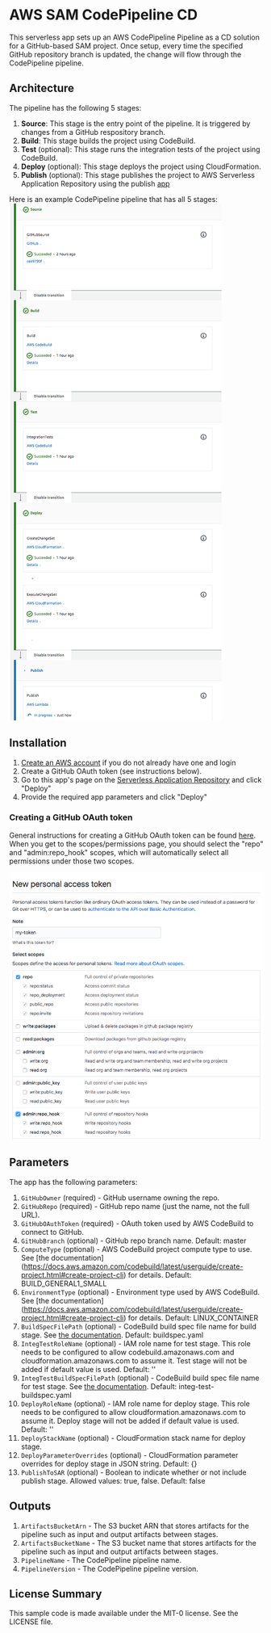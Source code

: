 # AWS SAM CodePipeline CD

This serverless app sets up an AWS CodePipeline Pipeline as a CD solution for a GitHub-based SAM project. Once setup, every time the specified GitHub repository branch is updated, the change will flow through the CodePipeline pipeline.

## Architecture

The pipeline has the following 5 stages:
1. **Source**: This stage is the entry point of the pipeline. It is triggered by changes from a GitHub respository branch.
1. **Build**: This stage builds the project using CodeBuild.
1. **Test** (optional): This stage runs the integration tests of the project using CodeBuild.
1. **Deploy** (optional): This stage deploys the project using CloudFormation.
1. **Publish** (optional): This stage publishes the project to AWS Serverless Application Repository using the publish [app](https://serverlessrepo.aws.amazon.com/applications/arn:aws:serverlessrepo:us-east-1:077246666028:applications~aws-serverless-codepipeline-serverlessrepo-publish)

Here is an example CodePipeline pipeline that has all 5 stages:
![aws-sam-codepipeline-cd-pipeline-example](https://github.com/awslabs/aws-sam-codepipeline-cd/raw/master/images/aws-sam-codepipeline-cd-pipeline-example.png)

## Installation

1. [Create an AWS account](https://portal.aws.amazon.com/gp/aws/developer/registration/index.html) if you do not already have one and login
1. Create a GitHub OAuth token (see instructions below).
1. Go to this app's page on the [Serverless Application Repository](https://serverlessrepo.aws.amazon.com/applications/arn:aws:serverlessrepo:us-east-1:646794253159:applications~aws-sam-codepipeline-cd) and click "Deploy"
1. Provide the required app parameters and click "Deploy"

### Creating a GitHub OAuth token

General instructions for creating a GitHub OAuth token can be found [here](https://help.github.com/articles/creating-a-personal-access-token-for-the-command-line/). When you get to the scopes/permissions page, you should select the "repo" and "admin:repo_hook" scopes, which will automatically select all permissions under those two scopes.

![GitHub OAuth Token Permissions](https://github.com/awslabs/aws-sam-codepipeline-cd/raw/master/images/github-token-permissions.png)

## Parameters

The app has the following parameters:

1. `GitHubOwner` (required) - GitHub username owning the repo.
1. `GitHubRepo` (required) - GitHub repo name (just the name, not the full URL).
1. `GitHubOAuthToken` (required) - OAuth token used by AWS CodeBuild to connect to GitHub.
1. `GitHubBranch` (optional) - GitHub repo branch name. Default: master
1. `ComputeType` (optional) - AWS CodeBuild project compute type to use. See [the documentation] (https://docs.aws.amazon.com/codebuild/latest/userguide/create-project.html#create-project-cli) for details. Default: BUILD_GENERAL1_SMALL
1. `EnvironmentType` (optional) - Environment type used by AWS CodeBuild. See [the documentation] (https://docs.aws.amazon.com/codebuild/latest/userguide/create-project.html#create-project-cli) for details. Default: LINUX_CONTAINER
1. `BuildSpecFilePath` (optional) - CodeBuild build spec file name for build stage. See [the documentation](https://docs.aws.amazon.com/codebuild/latest/userguide/build-spec-ref.html). Default: buildspec.yaml
1. `IntegTestRoleName` (optional) - IAM role name for test stage. This role needs to be configured to allow codebuild.amazonaws.com and cloudformation.amazonaws.com to assume it. Test stage will not be added if default value is used. Default: ''
1. `IntegTestBuildSpecFilePath` (optional) - CodeBuild build spec file name for test stage. See [the documentation](https://docs.aws.amazon.com/codebuild/latest/userguide/build-spec-ref.html). Default: integ-test-buildspec.yaml
1. `DeployRoleName` (optional) - IAM role name for deploy stage. This role needs to be configured to allow cloudformation.amazonaws.com to assume it. Deploy stage will not be added if default value is used. Default: ''
1. `DeployStackName` (optional) - CloudFormation stack name for deploy stage.
1. `DeployParameterOverrides` (optional) - CloudFormation parameter overrides for deploy stage in JSON string. Default: {}
1. `PublishToSAR` (optional) - Boolean to indicate whether or not include publish stage. Allowed values: true, false. Default: false

## Outputs

1. `ArtifactsBucketArn` - The S3 bucket ARN that stores artifacts for the pipeline such as input and output artifacts between stages.
1. `ArtifactsBucketName` - The S3 bucket name that stores artifacts for the pipeline such as input and output artifacts between stages.
1. `PipelineName` - The CodePipeline pipeline name.
1. `PipelineVersion` - The CodePipeline pipeline version.

## License Summary

This sample code is made available under the MIT-0 license. See the LICENSE file.
